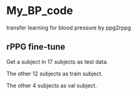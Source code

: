 # My_BP_code

transfer learning for blood pressure by ppg2rppg 









## rPPG fine-tune

Get  a subject in 17 subjects as test data. 

The other 12  subjects as  train subject.    

The other 4  subjects as  val subject.    

